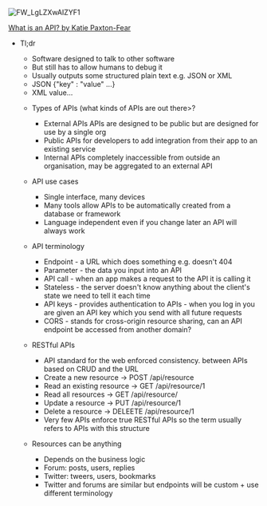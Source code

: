 ![FW_LgLZXwAIZYF1](https://user-images.githubusercontent.com/25515871/177757917-a1691979-a1ae-4c68-b02a-b5c69ac098e5.jpg)

[What is an API? by Katie Paxton-Fear](https://twitter.com/@InsiderPhD)
     
   - Tl;dr
   
      - Software designed to talk to other software
      - But still has to allow humans to debug it
      - Usually outputs some structured plain text e.g. JSON or XML
      - JSON {"key" : "value" ...}
      - XML <object><key>value</key>...

  - Types of APIs (what kinds of APIs are out there>?
     
      - External APIs APIs are designed to be public but are designed for use by a single org
      - Public APIs for developers to add integration from their app to an existing service
      - Internal APIs completely inaccessible from outside an organisation, may be aggregated to an external API

  - API use cases
       
      - Single interface, many devices
      - Many tools allow APIs to be automatically created from a database or framework
      - Language independent even if you change later an API will always work

  - API terminology
      
      - Endpoint - a URL which does something e.g. doesn't 404
      - Parameter - the data you input into an API
      - API call - when an app makes a request to the API it is calling it
      - Stateless - the server doesn't know anything about the client's state we need to tell it each time
      - API keys - provides authentication to APIs - when you log in you are given an API key which you send with all future requests
      - CORS - stands for cross-origin resource sharing, can an API endpoint be accessed from another domain?
 
  - RESTful APIs
      
      - API standard for the web enforced consistency. between APIs based on CRUD and the URL
      - Create a new resource -> POST /api/resource
      - Read an existing resource -> GET /api/resource/1
      - Read all resources -> GET /api/resource/
      - Update a resource -> PUT /api/resource/1
      - Delete a resource -> DELEETE /api/resource/1
      - Very few APIs enforce true RESTful APIs so the term usually refers to APIs with this structure

  - Resources can be anything
      
      - Depends on the business logic
      - Forum: posts, users, replies
      - Twitter: tweers, users, bookmarks
      - Twitter and forums are similar but endpoints will be custom + use different terminology
